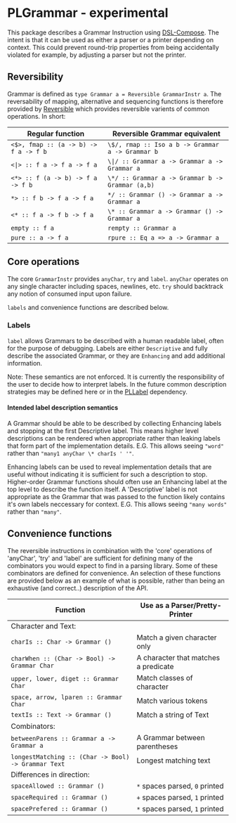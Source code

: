 # PLGrammar - experimental

This package describes a Grammar Instruction using [DSL-Compose](https://github.com/syallop/DSL-Compose).
The intent is that it can be used as either a parser or a printer depending on 
context. This could prevent round-trip properties from being accidentally
violated for example, by adjusting a parser but not the printer.

## Reversibility
Grammar is defined as `type Grammar a = Reversible GrammarInstr a`.
The reversability of mapping, alternative and sequencing functions is therefore
provided by [Reversible](https://github.com/syallop/Reversible) which provides
reversible varients of common operations. In short:

| Regular function                      | Reversible Grammar equivalent                    |
| ------------------------------------- | ------------------------------------------------ |
| `<$>, fmap :: (a -> b) -> f a -> f b` | `\$/, rmap :: Iso a b -> Grammar a -> Grammar b` |
| `<\|> :: f a -> f a -> f a`           | `\\|/ :: Grammar a -> Grammar a -> Grammar a`    |
| `<*> :: f (a -> b) -> f a -> f b`     | `\*/ :: Grammar a -> Grammar b -> Grammar (a,b)` |
| `*> :: f b -> f a -> f a`             | `*/ :: Grammar () -> Grammar a -> Grammar a`     |
| `<* :: f a -> f b -> f a`             | `\* :: Grammar a -> Grammar () -> Grammar a`     |
| `empty :: f a`                        | `rempty :: Grammar a`                            |
| `pure :: a -> f a`                    | `rpure :: Eq a => a -> Grammar a`                |


## Core operations
The core `GrammarInstr` provides `anyChar`, `try` and `label`. `anyChar`
operates on any single character including spaces, newlines, etc. `try` should
backtrack any notion of consumed input upon failure. 

`labels` and convenience functions are described below.

### Labels
`label` allows Grammars to be described with a human readable label, often for
the purpose of debugging. Labels are either `Descriptive` and fully describe
the associated Grammar, or they are `Enhancing` and add additional information.

Note: These semantics are not enforced. It is currently the responsibility of
the user to decide how to interpret labels. In the future common description
strategies may be defined here or in the [PLLabel](https://github.com/syallop/PLLabel) dependency.

#### Intended label description semantics
A Grammar should be able to be described by collecting Enhancing labels and
stopping at the first Descriptive label. This means higher level descriptions
can be rendered when appropriate rather than leaking labels that form part of
the implementation details.
E.G. This allows seeing `"word"` rather than `"many1 anyChar \* charIs ' '"`.

Enhancing labels can be used to reveal implementation details that are useful
without indicating it is sufficient for such a description to stop.
Higher-order Grammar functions should often use an Enhancing label at the top
level to describe the function itself. A 'Descriptive' label is not appropriate
as the Grammar that was passed to the function likely contains it's own labels
neccessary for context.
E.G. This allows seeing `"many words"` rather than `"many"`.

## Convenience functions
The reversible instructions in combination with the 'core' operations of
'anyChar', 'try' and 'label' are sufficient for defining many of the combinators
you would expect to find in a parsing library. Some of these combinators are
defined for convenience. An selection of these functions are provided below as
an example of what is possible, rather than being an exhaustive (and correct..)
description of the API.

| Function                                            | Use as a Parser/Pretty-Printer       |
| --------------------------------------------------- | ------------------------------------ |
| Character and Text:                                 |                                      |
| `charIs :: Char -> Grammar ()`                      | Match a given character only         |
| `charWhen :: (Char -> Bool) -> Grammar Char`        | A character that matches a predicate |
| `upper, lower, diget :: Grammar Char`               | Match classes of character           |
| `space, arrow, lparen :: Grammar Char`              | Match various tokens                 |
| `textIs :: Text -> Grammar ()`                      | Match a string of Text               |
| Combinators:                                        |                                      |
| `betweenParens :: Grammar a -> Grammar a`           | A Grammar between parentheses        |
| `longestMatching :: (Char -> Bool) -> Grammar Text` | Longest matching text                |
| Differences in direction:                           |                                      |
| `spaceAllowed :: Grammar ()`                        | `*` spaces parsed, `0` printed       |
| `spaceRequired :: Grammar ()`                       | `+` spaces parsed, `1` printed       |
| `spacePrefered :: Grammar ()`                       | `*` spaces parsed, `1` printed       |

